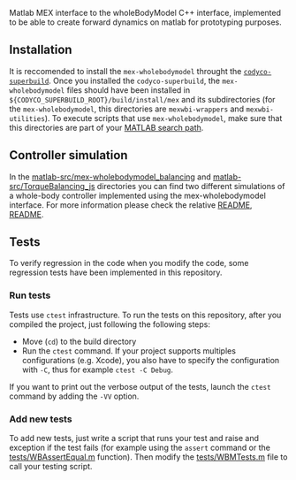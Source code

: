Matlab MEX interface to the wholeBodyModel C++ interface, implemented
to be able to create forward dynamics on matlab for prototyping purposes.

## Installation
It is reccomended to install the `mex-wholebodymodel` throught the [`codyco-superbuild`](https://github.com/robotology/codyco-superbuild/).
Once you installed the `codyco-superbuild`, the `mex-wholebodymodel` files should have been installed in
`${CODYCO_SUPERBUILD_ROOT}/build/install/mex` and its subdirectories (for the `mex-wholebodymodel`, this directories are `mexwbi-wrappers` and `mexwbi-utilities`).
To execute scripts that use `mex-wholebodymodel`, make sure that this directories are part of your [MATLAB search path](mathworks.com/help/matlab/ref/path.html).


## Controller simulation
In the [matlab-src/mex-wholebodymodel_balancing](matlab-src/mex-wholebodymodel_balancing/) and
[matlab-src/TorqueBalancing_js](matlab-src/TorqueBalancing_js/) directories you can find two different
simulations of a whole-body controller implemented using the mex-wholebodymodel interface.
For more information please check the relative [README](matlab-src/mex-wholebodymodel_balancing/README),
[README](matlab-src/TorqueBalancing_js/README).

## Tests
To verify regression in the code when you modify the code, some
regression tests have been implemented in this repository.

### Run tests
Tests use `ctest` infrastructure.
To run the tests on this repository, after you compiled the project, just following the following steps:

- Move (`cd`) to the build directory
- Run the `ctest` command. If your project supports multiples configurations (e.g. Xcode), you also have to specify the configuration with `-C`, thus for example `ctest -C Debug`.

If you want to print out the verbose output of the tests, launch the `ctest` command by adding the `-VV` option.

### Add new tests
To add new tests, just write a script that runs your test and raise and exception
if the test fails (for example using the `assert` command or the [tests/WBAssertEqual.m](tests/wBAAssertEqual.m) function).
Then modify the [tests/WBMTests.m](tests/WBMTests.m) file to call your testing script.
